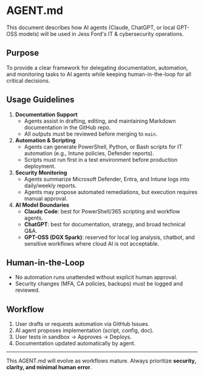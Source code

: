 # AGENT.md

This document describes how AI agents (Claude, ChatGPT, or local GPT-OSS
models) will be used in Jess Ford's IT & cybersecurity operations.

## Purpose

To provide a clear framework for delegating documentation, automation,
and monitoring tasks to AI agents while keeping human-in-the-loop for
all critical decisions.

## Usage Guidelines

1.  **Documentation Support**
    -   Agents assist in drafting, editing, and maintaining Markdown
        documentation in the GitHub repo.
    -   All outputs must be reviewed before merging to `main`.
2.  **Automation & Scripting**
    -   Agents can generate PowerShell, Python, or Bash scripts for IT
        automation (e.g., Intune policies, Defender reports).
    -   Scripts must run first in a test environment before production
        deployment.
3.  **Security Monitoring**
    -   Agents summarize Microsoft Defender, Entra, and Intune logs into
        daily/weekly reports.
    -   Agents may propose automated remediations, but execution
        requires manual approval.
4.  **AI Model Boundaries**
    -   **Claude Code**: best for PowerShell/365 scripting and workflow
        agents.
    -   **ChatGPT**: best for documentation, strategy, and broad
        technical Q&A.
    -   **GPT-OSS (DGX Spark)**: reserved for local log analysis,
        chatbot, and sensitive workflows where cloud AI is not
        acceptable.

## Human-in-the-Loop

-   No automation runs unattended without explicit human approval.
-   Security changes (MFA, CA policies, backups) must be logged and
    reviewed.

## Workflow

1.  User drafts or requests automation via GitHub Issues.
2.  AI agent proposes implementation (script, config, doc).
3.  User tests in sandbox → Approves → Deploys.
4.  Documentation updated automatically by agent.

------------------------------------------------------------------------

This AGENT.md will evolve as workflows mature. Always prioritize
**security, clarity, and minimal human error**.
